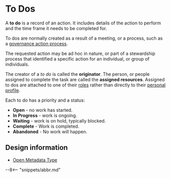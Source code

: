 <!-- SPDX-License-Identifier: CC-BY-4.0 -->
<!-- Copyright Contributors to the ODPi Egeria project. -->

# To Dos

A **to do** is a record of an action.  It includes details of the action to perform
and the time frame it needs to be completed for.

To dos are normally created as a result of a meeting, or a process, such as a
[governance action process](/egeria-docs/conceepts/governance-action-process).

The requested action may be ad hoc in nature, or part of a stewardship
process that identified a specific action for an individual, or group of
individuals.

The creator of a *to do* is called the **originator**.
The person, or people assigned to complete the task are
called the **assigned resources**.  Assigned to dos are 
attached to one of their [roles](/egeria-docs/concepts/personal-roles) rather than
directly to their [personal profile](egeria-docs/concepts/personal-profile).

Each to do has a priority and a status:
* **Open** - no work has started.
* **In Progress** - work is ongoing.
* **Waiting** - work is on hold, typically blocked.
* **Complete** -  Work is completed.
* **Abandoned** - No work will happen.

## Design information

* [Open Metadata Type](/egeria-docs/types/1/0137-Actions)


--8<-- "snippets/abbr.md"